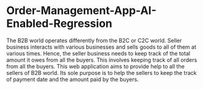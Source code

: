 # Order-Management-App-AI-Enabled-Regression
The B2B world operates differently from the B2C or C2C world. Seller business interacts with various businesses and sells goods to all of them at various times. Hence, the seller business needs to keep track of the total amount it owes from all the buyers. This involves keeping track of all orders from all the buyers. This web application aims to provide help to all the sellers of B2B world. Its sole purpose is to help the sellers to keep the track of payment date and the amount paid by the buyers.
